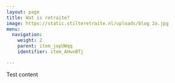 ```yaml
---
layout: page
title: Wat is retraite?
image: https://static.stilteretraite.nl/uploads/blog 2a.jpg
menu:
  navigation:
    weight: 2
    parent: item_jopUWqq
    identifier: item_AHwxBTj

---
```

Test content